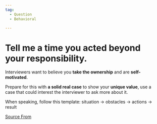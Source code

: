```yaml
---
tag:
  - Question
  - Behavioral

---
```

  
# Tell me  a time you acted beyond your responsibility.

Interviewers want to believe you **take the ownership** and are **self-motivated**.

Prepare for this with **a solid real case** to show your **unique value**, use a case that could interest the interviewer to ask more about it.

When speaking, follow this template: situation → obstacles → actions → result


[Source From](https://bigfrontend.dev/question/Tell-me-a-time-you-acted-beyond-your-responsibility)

  